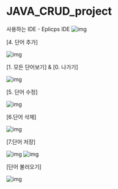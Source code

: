 # JAVA_CRUD_project

사용하는 IDE - Eplicps IDE
![img](screenshot/java_ide.png)

[4. 단어 추가]

![img](screenshot/result1.png)

[1. 모든 단어보기] & [0. 나가기]

![img](screenshot/result2.png)

[5. 단어 수정]

![img](screenshot/result3.png)

[6.단어 삭제]

![img](screenshot/result4.png)

[7.단어 저장]

![img](screenshot/result5_1.png)
![img](screenshot/result5_2.png)


[단어 불러오기]

![img](screenshot/result6.png)
